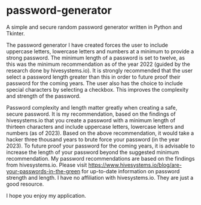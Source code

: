 # password-generator
A simple and secure random password generator written in Python and Tkinter.

The password generator I have created forces the user to include uppercase letters, lowercase letters and numbers at a
minimum to provide a strong password. The minimum length of a password is set to twelve, as this
was the minimum recommendation as of the year 2022 (guided by the research done by hivesystems.io). It is strongly recommended
that the user select a password length greater than this in order to future proof their password for the coming years. The user also has the choice to include
special characters by selecting a checkbox. This improves the complexity and strength of the password.

Password complexity and length matter greatly when creating a safe, secure password.
It is my recommendation, based on the findings of hivesystems.io that you create a password
with a minimum length of thirteen characters and include uppercase letters, lowercase letters and numbers (as of 2023).
Based on the above recommendation, it would take a hacker three thousand years to brute force your password (in the year 2023).
To future proof your password for the coming years, it is advisable to increase the length of your password beyond the suggested
minimum recommendation. My password recommendations are based on the findings from hivesystems.io.
Please visit https://www.hivesystems.io/blog/are-your-passwords-in-the-green for up-to-date information on password strength and length.
I have no affiliation with hivesystems.io. They are just a good resource.

I hope you enjoy my application.
